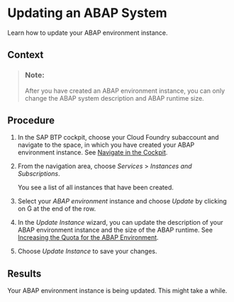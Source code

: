 <!-- loio7890ffa8a7274ac1852b37ede5b773d1 -->

<link rel="stylesheet" type="text/css" href="../css/sap-icons.css"/>

# Updating an ABAP System

Learn how to update your ABAP environment instance.



## Context

> ### Note:  
> After you have created an ABAP environment instance, you can only change the ABAP system description and ABAP runtime size.



## Procedure

1.  In the SAP BTP cockpit, choose your Cloud Foundry subaccount and navigate to the space, in which you have created your ABAP environment instance. See [Navigate in the Cockpit](https://help.sap.com/products/BTP/65de2977205c403bbc107264b8eccf4b/0874895f1f78459f9517da55a11ffebd.html).

2.  From the navigation area, choose *Services* \> *Instances and Subscriptions*.

    You see a list of all instances that have been created.

3.  Select your *ABAP environment* instance and choose *Update* by clicking on <span class="SAP-icons"></span> at the end of the row.

4.  In the *Update Instance* wizard, you can update the description of your ABAP environment instance and the size of the ABAP runtime. See [Increasing the Quota for the ABAP Environment](increasing-the-quota-for-the-abap-environment-c40cb18.md).

5.  Choose *Update Instance* to save your changes.




<a name="loio7890ffa8a7274ac1852b37ede5b773d1__result_zgb_jqd_q4b"/>

## Results

Your ABAP environment instance is being updated. This might take a while.

